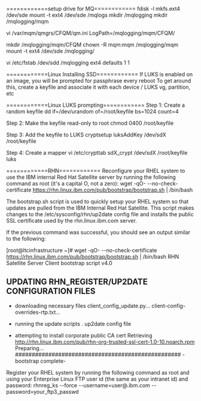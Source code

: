 ============setup drive for MQ============
fdisk -l
mkfs.ext4 /dev/sde
mount -t ext4 /dev/sde /mqlogs
mkdir /mqlogging
mkdir /mqlogging/mqm

vi /var/mqm/qmgrs/CFQM/qm.ini
   LogPath=/mqlogging/mqm/CFQM/

mkdir /mqlogging/mqm/CFQM
chown -R mqm:mqm /mqlogging/mqm
mount -t ext4 /dev/sde /mqlogging/

vi /etc/fstab
   /dev/sdd /mqlogging ext4 defaults 1 1

============Linux Installing SSD============
If LUKS is enabled on an image, you will be prompted for passphrase every reboot
To get around this, create a keyfile and associate it with each device / LUKS vg, partition, etc
 
============Linux LUKS prompting============
Step 1: Create a random keyfile
dd if=/dev/urandom of=/root/keyfile bs=1024 count=4

Step 2: Make the keyfile read-only to root
chmod 0400 /root/keyfile

Step 3: Add the keyfile to LUKS
cryptsetup luksAddKey /dev/sdX /root/keyfile

Step 4: Create a mapper
vi /etc/crypttab
sdX_crypt      /dev/sdX  /root/keyfile  luks

============RHN============
Reconfigure your RHEL system to use the IBM internal Red Hat Satellite server by running the following command as root (it's a capital O, not a zero):
wget -qO- --no-check-certificate https://rhn.linux.ibm.com/pub/bootstrap/bootstrap.sh | /bin/bash

The bootstrap.sh script is used to quickly setup your RHEL system so that updates are pulled from the IBM Internal Red Hat Satellite. This script makes changes to the /etc/sysconfig/rhn/up2date config file and installs the public SSL certificate used by the rhn.linux.ibm.com server.

If the previous command was successful, you should see an output similar to the following:

[root@ltcinfrastructure ~]# wget -qO- --no-check-certificate https://rhn.linux.ibm.com/pub/bootstrap/bootstrap.sh | /bin/bash
RHN Satellite Server Client bootstrap script v4.0

UPDATING RHN_REGISTER/UP2DATE CONFIGURATION FILES
-------------------------------------------------
* downloading necessary files
  client_config_update.py...
  client-config-overrides-rtp.txt...
* running the update scripts
  . up2date config file

* attempting to install corporate public CA cert
Retrieving http://rhn.linux.ibm.com/pub/rhn-org-trusted-ssl-cert-1.0-10.noarch.rpm
Preparing...                ##################################################
-bootstrap complete-

Register your RHEL system by running the following command as root and using your Enterprise Linux FTP user id (the same as your intranet id) and password:
rhnreg_ks --force --username=user@<cc>.ibm.com --password=your_ftp3_passwd

 